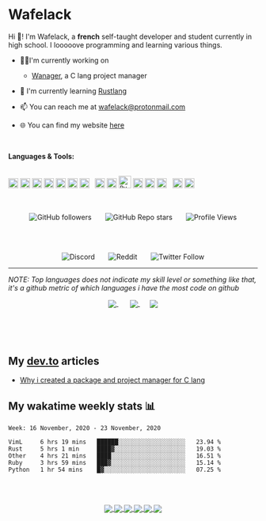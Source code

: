 # Wafelack

Hi 🖖!
I'm Wafelack, a <b>french</b> self-taught developer and student currently in high school. I looooove programming and learning various things.
<br>

- 👩‍💻I'm currently working on 
  - [Wanager](https://github.com/Wmanage/wng), a C lang project manager
 
- 🌱 I'm currently learning [Rustlang](https://rust-lang.org)
- 📫 You can reach me at [wafelack@protonmail.com](mailto:wafelack@protonmail.com)
- 🌐 You can find my website [here](https://wafelack.fr)

 <br>


**Languages & Tools:**<br><br>


<code alt="Rustlang"><a href="https://rust-lang.com"><img width=20 alt="Rustlang" src="https://reach.rust-lang.org/static/rust-logo-white.png" title="The Rust programming language"/></a></code>
<code><a href="https://python.org"><img width=20 alt="python" src="https://external-content.duckduckgo.com/iu/?u=https%3A%2F%2Fupload.wikimedia.org%2Fwikipedia%2Fcommons%2Fthumb%2Fc%2Fc3%2FPython-logo-notext.svg%2F1200px-Python-logo-notext.svg.png&f=1&nofb=1" title="Python"/></a></code>
<code><a href="https://developer.mozilla.org/en-US/docs/Web/CSS"><img width=20 alt="css" src="https://cdn.freebiesupply.com/logos/large/2x/css-3-logo-png-transparent.png" title="Cascading Style Sheets"/></a></code>
<code alt="Clang"><img width=20 alt="Clang" src="https://www.seekpng.com/png/full/353-3535324_c-programming-language-icon.png" title="The C Programming language"/></code>
<code><a href="https://developer.mozilla.org/en-US/docs/Web/HTML"><img width=20 alt="html" src="https://seeklogo.com/images/H/html5-logo-EF92D240D7-seeklogo.com.png" title="HyperText Markup Language"/></a></code>
<code><a href="https://www.gnu.org/software/bash/"><img width=20 alt="bash" src="https://raw.githubusercontent.com/odb/official-bash-logo/master/assets/Logos/Icons/PNG/512x512.png" title="The Bourne Again SHell"/></a></code>
<code><img width=20 alt="vimscript" src="https://iconarchive.com/download/i94394/bokehlicia/captiva/vim.ico" title="VimScript"/></code>
&nbsp;
<code><a href="https://www.jetbrains.com/clion/"><img width=20 alt="Clion" src="https://cdn.discordapp.com/attachments/739797589687402519/744692286427889734/clion.png" title="JetBrains CLion"/></a></code>
<code><a href="https://intellij-rust.github.io/"><img width=20 alt="Intellij Rust" src="https://avatars0.githubusercontent.com/u/16057867?s=200&v=4" title="Intellij Rust"/></a></code>
<code><a href="https://www.jetbrains.com/pycharm/"><img width=25 alt="PyCharm" src="https://external-content.duckduckgo.com/iu/?u=https%3A%2F%2Fd3nmt5vlzunoa1.cloudfront.net%2Fpycharm%2Ffiles%2F2015%2F12%2FPyCharm_400x400_Twitter_logo_white.png&f=1&nofb=1" title="JetBrains Pycharm"/></a></code>
<code><a href="https://code.visualstudio.com/"><img width=20 alt="VSCode" src="https://code.visualstudio.com/assets/updates/1_35/logo-stable.png" title="Visual Code"/></a></code>
<code><a href="https://code.visualstudio.com/insiders/"><img width=20 alt="VSCode Insiders" src="https://external-content.duckduckgo.com/iu/?u=https%3A%2F%2Fupload.wikimedia.org%2Fwikipedia%2Fcommons%2Fthumb%2F4%2F4b%2FVisual_Studio_Code_Insiders_1.36_icon.svg%2F170px-Visual_Studio_Code_Insiders_1.36_icon.svg.png&f=1&nofb=1" title="Visual Code Insiders"/></a></code>
<code><a href="https://www.vim.org/"><img width=20 alt="VI Improved" src="https://external-content.duckduckgo.com/iu/?u=https%3A%2F%2Fupload.wikimedia.org%2Fwikipedia%2Fcommons%2Fthumb%2F4%2F4f%2FIcon-Vim.svg%2F1024px-Icon-Vim.svg.png&f=1&nofb=1" title="VI Improved"/></a></code>
&nbsp;
<code><a href="https://git-scm.com/"><img width=20 alt="Git" src="https://cdn.freebiesupply.com/logos/large/2x/git-icon-logo-png-transparent.png" title="Git"/></a></code>
<code><a href="https://wmanage.github.io/"><img width=20 alt="WNG" src="https://github.com/Wmanage/wng/blob/master/assets/wng.png" title="Wmanage wng"/></a></code>



<br>

<p align="center">
<img align="center" alt="GitHub followers" src="https://img.shields.io/github/followers/wafelack?color=%2300bb00&label=Followers&style=flat-square">
 &nbsp;&nbsp;&nbsp;&nbsp;&nbsp;
<img align="center" alt="GitHub Repo stars" src="https://img.shields.io/github/stars/wmanage/wng?color=%23ff7700&label=Wng%20stars&style=flat-square">
 &nbsp;&nbsp;&nbsp;&nbsp;&nbsp;
<img align="center" alt="Profile Views" src="https://komarev.com/ghpvc/?username=Wafelack&style=flat-square">

</p>

<br>
<br>

<p align="center">
<img align="center" alt="Discord" src="https://img.shields.io/badge/Discord-%40Wafelack%235334-7289DA?style=for-the-badge">
  &nbsp;&nbsp;&nbsp;&nbsp;&nbsp;
<img align="center" alt="Reddit" src="https://img.shields.io/badge/Reddit-u/wafelack-ff5522?style=for-the-badge">
  &nbsp;&nbsp;&nbsp;&nbsp;&nbsp;
<img align="center" alt="Twitter Follow" src="https://img.shields.io/twitter/follow/wafelackk?color=%231da1f2&label=%40wafelackk&logo=twitter&style=for-the-badge">
  
</p>
  
___
<i>NOTE: Top languages does not indicate my skill level or something like that, it's a github metric of which languages i have the most code on github</i>

<p align="center">
<a href="https://github.com/anuraghazra/github-readme-stats">
<img align="center" src="https://github-readme-stats.vercel.app/api?username=wafelack&custom_title=Wafelack contributions :&show_icons=true&title_color=bbbbbb&text_color=dddddd&icon_color=990000&bg_color=111111" />
</a>
  &nbsp;&nbsp;&nbsp;&nbsp;&nbsp;
<a href="https://github.com/anuraghazra/github-readme-stats">
<img align="center" src="https://github-readme-stats.vercel.app/api/top-langs/?username=wafelack&langs_count=7&title_color=bbbbbb&text_color=dddddd&icon_color=990000&layout=compact&bg_color=111111&hide=html,css"/>
</a>
&nbsp;&nbsp;&nbsp;&nbsp;
 <a href="https://github.com/ryo-ma/github-profile-trophy">
  <img align="center" src="https://github-profile-trophy.vercel.app/?username=wafelack&theme=monokai&column=3&margin-w=15&margin-h=15&title=Followers,Star,Commit,PR,Issue,Repositories"/>
</a>
</a>
</p>

<br>
<br>
<br>

## My [dev.to](https://dev.to/wafelack) articles

<!-- DEVTO:START -->
- [Why i created a package and project manager for C lang](https://dev.to/wafelack/why-i-created-a-package-and-project-manager-for-c-lang-5f65)
<!-- DEVTO:END -->

## My wakatime weekly stats 📊

<!--START_SECTION:waka-->
```text
Week: 16 November, 2020 - 23 November, 2020

VimL     6 hrs 19 mins   ██████░░░░░░░░░░░░░░░░░░░   23.94 % 
Rust     5 hrs 1 min     ████▓░░░░░░░░░░░░░░░░░░░░   19.03 % 
Other    4 hrs 21 mins   ████░░░░░░░░░░░░░░░░░░░░░   16.51 % 
Ruby     3 hrs 59 mins   ███▓░░░░░░░░░░░░░░░░░░░░░   15.14 % 
Python   1 hr 54 mins    █▓░░░░░░░░░░░░░░░░░░░░░░░   07.25 % 
```
<!--END_SECTION:waka-->

<br>
<br>

<p align="center">
<a href="https://github.com/Wmanage/wng">
  <!-- Change the `github-readme-stats.anuraghazra1.vercel.app` to `github-readme-stats.vercel.app`  -->
  <img align="center" src="https://github-readme-stats.vercel.app/api/pin/?username=wmanage&repo=wng&title_color=dea584&text_color=dddddd&icon_color=990000&bg_color=111111" />
</a>    
<a href="https://github.com/wafelack/Ark.vim">
  <!-- Change the `github-readme-stats.anuraghazra1.vercel.app` to `github-readme-stats.vercel.app`  -->
  <img align="center" src="https://github-readme-stats.vercel.app/api/pin/?username=wafelack&repo=Ark.vim&title_color=199f4b&text_color=dddddd&icon_color=990000&bg_color=111111" />
</a>

<a href="https://github.com/wafelack/sendfile">
  <!-- Change the `github-readme-stats.anuraghazra1.vercel.app` to `github-readme-stats.vercel.app`  -->
  <img align="center" src="https://github-readme-stats.vercel.app/api/pin/?username=wafelack&repo=sendfile&title_color=dea584&text_color=dddddd&icon_color=990000&bg_color=111111" />
</a>
<a href="https://github.com/wafelack/marsdown">
  <!-- Change the `github-readme-stats.anuraghazra1.vercel.app` to `github-readme-stats.vercel.app`  -->
  <img align="center" src="https://github-readme-stats.vercel.app/api/pin/?username=wafelack&repo=marsdown&title_color=dea584&text_color=dddddd&icon_color=990000&bg_color=111111" />
</a>

<a href="https://github.com/wafelack/remote_access_tool">
  <!-- Change the `github-readme-stats.anuraghazra1.vercel.app` to `github-readme-stats.vercel.app`  -->
  <img align="center" src="https://github-readme-stats.vercel.app/api/pin/?username=wafelack&repo=remote_access_tool&title_color=dea584&text_color=dddddd&icon_color=990000&bg_color=111111" />
</a>

<a href="https://github.com/wafelack/vlugger">
  <!-- Change the `github-readme-stats.anuraghazra1.vercel.app` to `github-readme-stats.vercel.app`  -->
  <img align="center" src="https://github-readme-stats.vercel.app/api/pin/?username=wafelack&repo=vlugger&title_color=dea584&text_color=dddddd&icon_color=990000&bg_color=111111" />
</a>
  </p>
